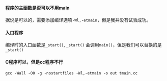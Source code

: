#### 程序的主函数是否可以不用main
据说是可以的，需要添加编译选项`-Wl,-etmain`，但是我并没有试验成功。

#### 入口程序
编译时的入口函数是`_start()`, `_start()` 会调用`main()`，但是我们可以替换的是`_start()` 

#### C程序可以，但是cc程序不行
```
gcc -Wall -O0 -g -nostartfiles -Wl,-etmain -o out tmain.cc
```
